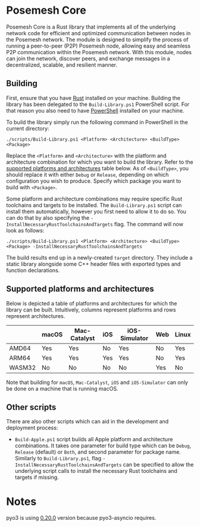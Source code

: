 # Posemesh Core

Posemesh Core is a Rust library that implements all of the underlying network code for efficient and optimized communication between nodes in the Posemesh network. The module is designed to simplify the process of running a peer-to-peer (P2P) Posemesh node, allowing easy and seamless P2P communication within the Posemesh network. With this module, nodes can join the network, discover peers, and exchange messages in a decentralized, scalable, and resilient manner.

## Building

First, ensure that you have [Rust](https://www.rust-lang.org/tools/install) installed on your machine. Building the library has been delegated to the `Build-Library.ps1` PowerShell script. For that reason you also need to have [PowerShell](https://learn.microsoft.com/en-us/powershell/scripting/install/installing-powershell) installed on your machine.

To build the library simply run the following command in PowerShell in the current directory:

```
./scripts/Build-Library.ps1 <Platform> <Architecture> <BuildType> <Package>
```

Replace the `<Platform>` and `<Architecture>` with the platform and architecture combination for which you want to build the library. Refer to the [supported platforms and architectures](#supported-platforms-and-architectures) table below. As of `<BuildType>`, you should replace it with either `Debug` or `Release`, depending on which configuration you wish to produce. Specify which package you want to build with `<Package>`.

Some platform and architecture combinations may require specific Rust toolchains and targets to be installed. The `Build-Library.ps1` script can install them automatically, however you first need to allow it to do so. You can do that by also specifying the `-InstallNecessaryRustToolchainsAndTargets` flag. The command will now look as follows:

```
./scripts/Build-Library.ps1 <Platform> <Architecture> <BuildType> <Package> -InstallNecessaryRustToolchainsAndTargets
```

The build results end up in a newly-created `target` directory. They include a static library alongside some C++ header files with exported types and function declarations.

## Supported platforms and architectures

Below is depicted a table of platforms and architectures for which the library can be built. Intuitively, columns represent platforms and rows represent architectures.

|        | macOS | Mac-Catalyst | iOS | iOS-Simulator | Web | Linux |
|--------|-------|--------------|-----|---------------|-----|-------|
| AMD64  | Yes   | Yes          | No  | Yes           | No  | Yes   |
| ARM64  | Yes   | Yes          | Yes | Yes           | No  | Yes   |
| WASM32 | No    | No           | No  | No            | Yes | No    |

Note that building for `macOS`, `Mac-Catalyst`, `iOS` and `iOS-Simulator` can only be done on a machine that is running macOS.

## Other scripts

There are also other scripts which can aid in the development and deployment process:

- `Build-Apple.ps1` script builds all Apple platform and architecture combinations. It takes one parameter for build type which can be `Debug`, `Release` (default) or `Both`, and second parameter for package name. Similarly to `Build-Library.ps1`, flag `-InstallNecessaryRustToolchainsAndTargets` can be specified to allow the underlying script calls to install the necessary Rust toolchains and targets if missing.

# Notes

pyo3 is using [0.20.0](https://pyo3.rs/v0.20.0/) version because pyo3-asyncio requires.
